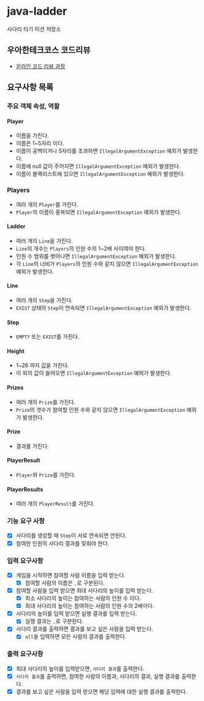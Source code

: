 # java-ladder

사다리 타기 미션 저장소

## 우아한테크코스 코드리뷰

- [온라인 코드 리뷰 과정](https://github.com/woowacourse/woowacourse-docs/blob/master/maincourse/README.md)

## 요구사항 목록

### 주요 객체 속성, 역할

#### Player

- 이름을 가진다.
- 이름은 1~5자리 이다.
- 이름이 공백이거나 5자리를 초과하면 `IllegalArgumentException` 예외가 발생한다.
- 이름에 null 값이 주어지면 `IllegalArgumentException` 예외가 발생한다.
- 이름이 블랙리스트에 있으면 `IllegalArgumentException` 예외가 발생한다.

### Players

- 여러 개의 `Player`를 가진다.
- `Player`의 이름이 중복되면 `IllegalArgumentException` 예외가 발생한다.

#### Ladder

- 여러 개의 `Line`을 가진다.
- `Line`의 개수는 `Players`의 인원 수의 1~2배 사이여야 한다.
- 인원 수 범위를 벗어나면 `IllegalArgumentException` 예외가 발생한다.
- 각 `Line`의 너비가 `Players`의 인원 수와 같지 않으면 `IllegalArgumentException` 예외가 발생한다.

#### Line

- 여러 개의 `Step`을 가진다.
- `EXIST` 상태의 `Step`이 연속되면 `IllegalArgumentException` 예외가 발생한다.

#### Step

- `EMPTY` 또는 `EXIST`를 가진다.

#### Height

- 1~26 까지 값을 가진다.
- 이 외의 값이 들어오면 `IllegalArgumentException` 예외가 발생한다.

#### Prizes

- 여러 개의 `Prize`를 가진다.
- `Prize`의 갯수가 참여할 인원 수와 같지 않으면 `IllegalArgumentException` 예외가 발생한다.

#### Prize

- 결과를 가진다.

#### PlayerResult

- `Player`와 `Prize`를 가진다.

#### PlayerResults

- 여러 개의 `PlayerResult`를 가진다.

### 기능 요구 사항

- [X] 사다리를 생성할 때 `Step`이 서로 연속되면 안된다.
- [X] 참여한 인원의 사다리 결과를 맞춰야 한다.

### 입력 요구사항

- [X] 게임을 시작하면 참여할 사람 이름을 입력 받는다.
    - [X] 참여할 사람의 이름은 `,`로 구분된다.
- [X] 참여할 사람을 입력 받으면 최대 사다리의 높이를 입력 받는다.
    - [X] 최소 사다리의 높이는 참여하는 사람의 인원 수 이다.
    - [X] 최대 사다리의 높이는 참여하는 사람의 인원 수의 2배이다.
- [X] 사다리의 높이를 입력 받으면 실행 결과를 입력 받는다.
    - [X] 실행 결과는 `,`로 구분된다.
- [X] 사다리 결과를 출력하면 결과를 보고 싶은 사람을 입력 받는다.
    - [X] `all`을 입력하면 모든 사람의 결과를 출력한다.

### 출력 요구사항

- [X] 최대 사다리의 높이를 입력받으면, `사다리 결과`를 출력한다.
- [X] `사다리 결과`를 출력하면, 참여한 사람의 이름과, 사다리의 결과, 실행 결과를 출력한다.
- [X] 결과를 보고 싶은 사람을 입력 받으면 해당 입력에 대한 실행 결과를 출력한다.
